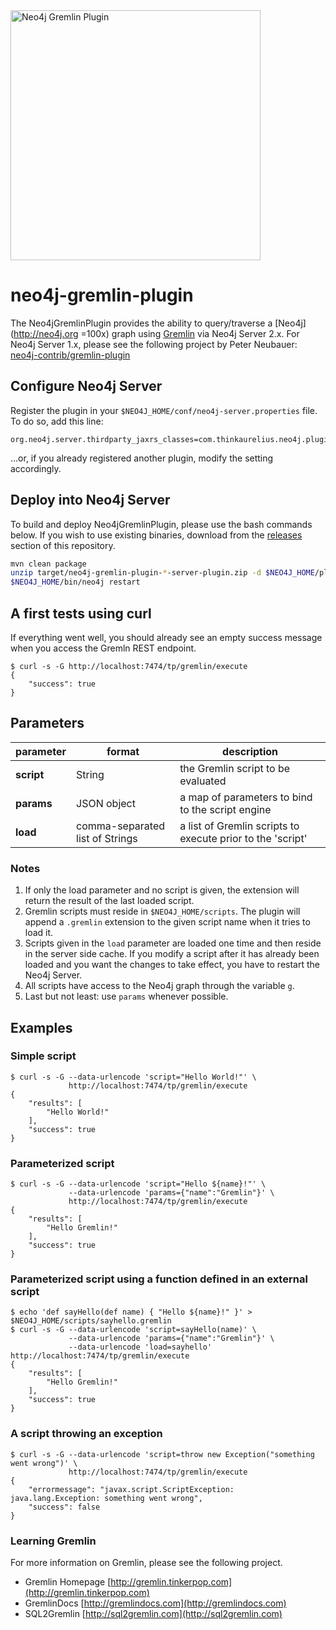 <img src="https://s3.amazonaws.com/aurelius-assets/neo4j-gremlin.png" alt="Neo4j Gremlin Plugin" width="400" />

neo4j-gremlin-plugin
====================

The Neo4jGremlinPlugin provides the ability to query/traverse a [Neo4j](http://neo4j.org =100x) graph using [Gremlin](http://gremlin.tinkerpop.com) via Neo4j Server 2.x. For Neo4j Server 1.x, please see the following project by Peter Neubauer: [neo4j-contrib/gremlin-plugin](https://github.com/neo4j-contrib/gremlin-plugin)

## Configure Neo4j Server

Register the plugin in your ```$NEO4J_HOME/conf/neo4j-server.properties``` file. To do so, add this line:

```
org.neo4j.server.thirdparty_jaxrs_classes=com.thinkaurelius.neo4j.plugins=/tp
```

...or, if you already registered another plugin, modify the setting accordingly.

## Deploy into Neo4j Server

To build and deploy Neo4jGremlinPlugin, please use the bash commands below. If you wish to use existing binaries, download from the [releases](https://github.com/thinkaurelius/neo4j-gremlin-plugin/releases) section of this repository.

```sh
mvn clean package
unzip target/neo4j-gremlin-plugin-*-server-plugin.zip -d $NEO4J_HOME/plugins/gremlin-plugin
$NEO4J_HOME/bin/neo4j restart
```

## A first tests using curl

If everything went well, you should already see an empty success message when you access the Gremln REST endpoint.

```
$ curl -s -G http://localhost:7474/tp/gremlin/execute
{
    "success": true
}
```

## Parameters

| parameter  | format                          | description                                                |
| ---------- | ------------------------------- | ---------------------------------------------------------- |
| **script** | String                          | the Gremlin script to be evaluated                         |
| **params** | JSON object                     | a map of parameters to bind to the script engine           |
| **load**   | comma-separated list of Strings | a list of Gremlin scripts to execute prior to the 'script' |


### Notes

1. If only the load parameter and no script is given, the extension will return the result of the last loaded script.
2. Gremlin scripts must reside in ```$NEO4J_HOME/scripts```. The plugin will append a ```.gremlin``` extension to the given script name when it tries to load it.
3. Scripts given in the ```load``` parameter are loaded one time and then reside in the server side cache. If you modify a script after it has already been loaded and you want the changes to take effect, you have to restart the Neo4j Server.
4. All scripts have access to the Neo4j graph through the variable ```g```.
5. Last but not least: use ```params``` whenever possible.

## Examples

### Simple script

```
$ curl -s -G --data-urlencode 'script="Hello World!"' \
             http://localhost:7474/tp/gremlin/execute
{
    "results": [
        "Hello World!"
    ],
    "success": true
}
```

### Parameterized script

```
$ curl -s -G --data-urlencode 'script="Hello ${name}!"' \
             --data-urlencode 'params={"name":"Gremlin"}' \
             http://localhost:7474/tp/gremlin/execute
{
    "results": [
        "Hello Gremlin!"
    ],
    "success": true
}
```

### Parameterized script using a function defined in an external script

```
$ echo 'def sayHello(def name) { "Hello ${name}!" }' > $NEO4J_HOME/scripts/sayhello.gremlin
$ curl -s -G --data-urlencode 'script=sayHello(name)' \
             --data-urlencode 'params={"name":"Gremlin"}' \
             --data-urlencode 'load=sayhello' http://localhost:7474/tp/gremlin/execute
{
    "results": [
        "Hello Gremlin!"
    ],
    "success": true
}
```

### A script throwing an exception

```
$ curl -s -G --data-urlencode 'script=throw new Exception("something went wrong")' \
             http://localhost:7474/tp/gremlin/execute
{
    "errormessage": "javax.script.ScriptException: java.lang.Exception: something went wrong",
    "success": false
}
```

### Learning Gremlin

For more information on Gremlin, please see the following project.
* Gremlin Homepage [http://gremlin.tinkerpop.com](http://gremlin.tinkerpop.com)
* GremlinDocs [http://gremlindocs.com](http://gremlindocs.com)
* SQL2Gremlin [http://sql2gremlin.com](http://sql2gremlin.com)
